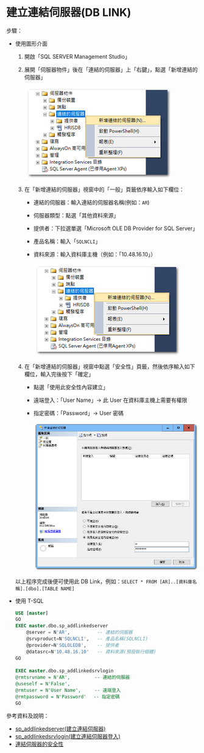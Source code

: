 # 建立連結伺服器(DB LINK)

步驟：

* 使用圖形介面

    1. 開啟「SQL SERVER Management Studio」
    2. 展開「伺服器物件」後在「連結的伺服器」上「右鍵」，點選「新增連結的伺服器」
    
        ![clipboard](images/01.png)
    
    3. 在「新增連結的伺服器」視窗中的「一般」頁籤依序輸入如下欄位：
        * 連結的伺服器：輸入連結的伺服器名稱(例如：`AR`)
        * 伺服器類型：點選「其他資料來源」
        * 提供者：下拉選單選「Microsoft OLE DB Provider for SQL Server」
        * 產品名稱：輸入「`SQLNCLI`」
        * 資料來源：輸入資料庫主機（例如：「10.48.16.10」）
        
            ![clipboard](images/02.png)

    4. 在「新增連結的伺服器」視窗中點選「安全性」頁籤，然後依序輸入如下欄位，輸入完後按下「確定」
        * 點選「使用此安全性內容建立」
        * 遠端登入：「User Name」-> 此 User 在資料庫主機上需要有權限
        * 指定密碼：「Password」-> User 密碼

            ![img3](images/03.png)

    以上程序完成後便可使用此 DB Link，例如：`SELECT * FROM [AR]..[資料庫名稱].[dbo].[TABLE NAME]`

* 使用 T-SQL

    ```sql
    USE [master]
    GO
    EXEC master.dbo.sp_addlinkedserver 
        @server = N'AR',          -- 連結的伺服器
        @srvproduct=N'SQLNCLI',   -- 產品名稱(SQLNCLI)
        @provider=N'SQLOLEDB',    -- 提供者
        @datasrc=N'10.48.16.10'   -- 資料來源(預設執行個體)
    GO

    EXEC master.dbo.sp_addlinkedsrvlogin 
    @rmtsrvname = N'AR',         -- 連結的伺服器
    @useself = N'False', 
    @rmtuser = N'User Name',     -- 遠端登入
    @rmtpassword = N'Password'　 -- 指定密碼
    GO
    ```

參考資料及說明：

* [sp_addlinkedserver(建立連結伺服器)](https://technet.microsoft.com/zh-tw/library/ms190479(v=sql.105).aspx)
* [sp_addlinkedsrvlogin(建立連結伺服器登入)](https://technet.microsoft.com/zh-tw/library/ms189811(v=sql.105).aspx)
* [連結伺服器的安全性](https://technet.microsoft.com/zh-tw/library/ms175537(v=sql.105).aspx)


